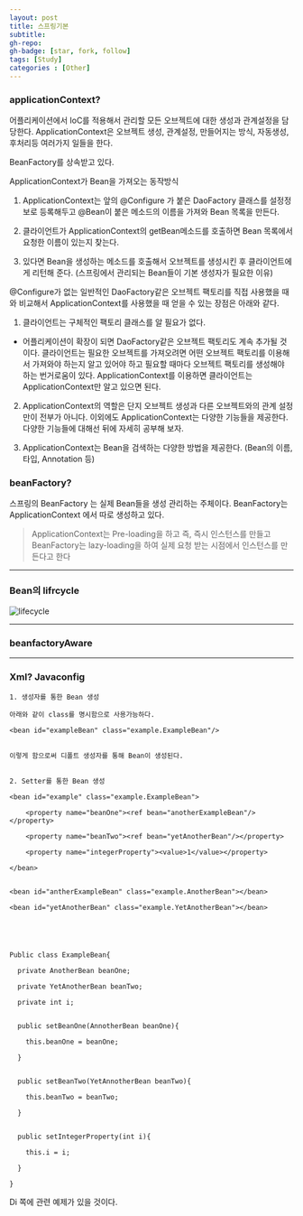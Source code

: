 ```yaml
---
layout: post
title: 스프링기본
subtitle: 
gh-repo: 
gh-badge: [star, fork, follow]
tags: [Study]
categories : [Other]
---
```


### applicationContext?

어플리케이션에서 IoC를 적용해서 관리할 모든 오브젝트에 대한 생성과 관계설정을 담당한다.
ApplicationContext은 오브젝트 생성, 관계설정, 만들어지는 방식, 자동생성, 후처리등 여러가지 일들을 한다.  

BeanFactory를 상속받고 있다.


ApplicationContext가 Bean을 가져오는 동작방식
1. ApplicationContext는 앞의 @Configure 가 붙은 DaoFactory 클래스를 설정정보로 등록해두고 @Bean이 붙은 메소드의 이름을 가져와 Bean 목록을 만든다.

2. 클라이언트가 ApplicationContext의 getBean메소드를 호출하면 Bean 목록에서 요청한 이름이 있는지 찾는다.

3. 있다면 Bean을 생성하는 메소드를 호출해서 오브젝트를 생성시킨 후 클라이언트에게 리턴해 준다. (스프링에서 관리되는 Bean들이 기본 생성자가 필요한 이유)


@Configure가 없는 일반적인 DaoFactory같은 오브젝트 팩토리를 직접 사용했을 때와 비교해서 ApplicationContext를 사용했을 때 얻을 수 있는 장점은 아래와 같다.

1. 클라이언트는 구체적인 팩토리 클래스를 알 필요가 없다.
- 어플리케이션이 확장이 되면 DaoFactory같은 오브젝트 팩토리도 계속 추가될 것이다. 클라이언트는 필요한 오브젝트를 가져오려면 어떤 오브젝트 팩토리를 이용해서 가져와야 하는지 알고 있어야 하고 필요할 때마다 오브젝트 팩토리를 생성해야 하는 번거로움이 있다. ApplicationContext를 이용하면 클라이언트는 ApplicationContext만 알고 있으면 된다.

2. ApplicationContext의 역할은 단지 오브젝트 생성과 다른 오브젝트와의 관계 설정만이 전부가 아니다. 이외에도 ApplicationContext는 다양한 기능들을 제공한다. 다양한 기능들에 대해선 뒤에 자세히 공부해 보자.

3. ApplicationContext는 Bean을 검색하는 다양한 방법을 제공한다. (Bean의 이름, 타입, Annotation 등)


### beanFactory?


스프링의 BeanFactory 는 실제 Bean들을 생성 관리하는 주체이다.
BeanFactory는 ApplicationContext 에서 따로 생성하고 있다.


> ApplicationContext는 Pre-loading을 하고 즉, 즉시 인스턴스를 만들고 BeanFactory는 lazy-loading을 하여 실제 요청 받는 시점에서 인스턴스를 만든다고 한다

---

### Bean의 lifrcycle



![lifecycle](https://4.bp.blogspot.com/-GIytsRxJHNU/V9die3hOgtI/AAAAAAAAAGQ/CILH18thsig1OlegaIcLwMlW_Z6qFZmKwCLcB/s1600/%25E1%2584%2589%25E1%2585%25B3%25E1%2584%258F%25E1%2585%25B3%25E1%2584%2585%25E1%2585%25B5%25E1%2586%25AB%25E1%2584%2589%25E1%2585%25A3%25E1%2586%25BA%2B2016-09-13%2B%25E1%2584%258B%25E1%2585%25A9%25E1%2584%258C%25E1%2585%25A5%25E1%2586%25AB%2B11.17.55.png)

---

### beanfactoryAware 




---

### Xml? Javaconfig 

~~~
1. 생성자를 통한 Bean 생성

아래와 같이 class를 명시함으로 사용가능하다.

<bean id="exampleBean" class="example.ExampleBean"/>


이렇게 함으로써 디폴트 생성자를 통해 Bean이 생성된다.


2. Setter를 통한 Bean 생성

<bean id="example" class="example.ExampleBean">

    <property name="beanOne"><ref bean="anotherExampleBean"/></property>

    <property name="beanTwo"><ref bean="yetAnotherBean"/></property>

    <property name="integerProperty"><value>1</value></property>

</bean>


<bean id="antherExampleBean" class="example.AnotherBean"></bean>

<bean id="yetAnotherBean" class="example.YetAnotherBean"></bean>





Public class ExampleBean{

  private AnotherBean beanOne;

  private YetAnotherBean beanTwo;

  private int i;


  public setBeanOne(AnnotherBean beanOne){

    this.beanOne = beanOne;

  }


  public setBeanTwo(YetAnnotherBean beanTwo){

    this.beanTwo = beanTwo;

  }


  public setIntegerProperty(int i){

    this.i = i;

  }

}
~~~
Di 쪽에 관련 예제가 있을 것이다.